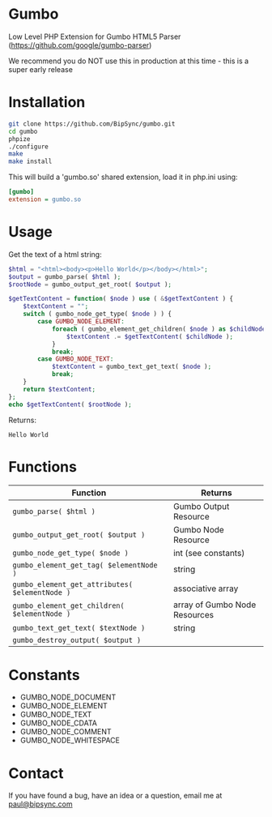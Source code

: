 Gumbo
=====

Low Level PHP Extension for Gumbo HTML5 Parser (https://github.com/google/gumbo-parser)

We recommend you do NOT use this in production at this time - this is a super early release

Installation
=====

```bash
git clone https://github.com/BipSync/gumbo.git
cd gumbo
phpize
./configure
make
make install
```

This will build a 'gumbo.so' shared extension, load it in php.ini using:

```ini
[gumbo]
extension = gumbo.so
```

Usage
=====

Get the text of a html string:
```php
$html = "<html><body><p>Hello World</p></body></html>";
$output = gumbo_parse( $html );
$rootNode = gumbo_output_get_root( $output );

$getTextContent = function( $node ) use ( &$getTextContent ) {
    $textContent = "";
    switch ( gumbo_node_get_type( $node ) ) {
        case GUMBO_NODE_ELEMENT:
            foreach ( gumbo_element_get_children( $node ) as $childNode ) {
                $textContent .= $getTextContent( $childNode );
            }
            break;
        case GUMBO_NODE_TEXT:
            $textContent = gumbo_text_get_text( $node );
            break;
    }
    return $textContent;
};
echo $getTextContent( $rootNode );
```

Returns:
```
Hello World
```

Functions
=========

Function|Returns
---|---
`gumbo_parse( $html )`|Gumbo Output Resource
`gumbo_output_get_root( $output )`|Gumbo Node Resource
`gumbo_node_get_type( $node )`|int (see constants)
`gumbo_element_get_tag( $elementNode )`|string
`gumbo_element_get_attributes( $elementNode )`|associative array
`gumbo_element_get_children( $elementNode )`|array of Gumbo Node Resources
`gumbo_text_get_text( $textNode )`|string
`gumbo_destroy_output( $output )`|

Constants
=========
* GUMBO_NODE_DOCUMENT
* GUMBO_NODE_ELEMENT
* GUMBO_NODE_TEXT
* GUMBO_NODE_CDATA
* GUMBO_NODE_COMMENT
* GUMBO_NODE_WHITESPACE


Contact
=======

If you have found a bug, have an idea or a question, email me at paul@bipsync.com
